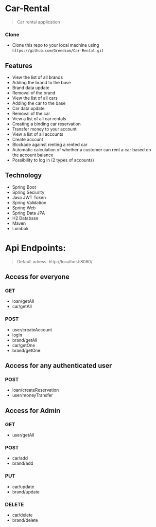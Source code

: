 
# Car-Rental

> Car rental application

### Clone

- Clone this repo to your local machine using `https://github.com/Greedion/Car-Rental.git`



## Features
- View the list of all brands
- Adding the brand to the base
- Brand data update
- Removal of the brand
- View the list of all cars
- Adding the car to the base
- Car data update
- Removal of the car
- View a list of all car rentals
- Creating a binding car reservation
- Transfer money to your account
- View a list of all accounts
- Create account
- Blockade against renting a rented car
- Automatic calculation of whether a customer can rent a car based on the account balance
- Possibility to log in (2 types of accounts)

## Technology
 - Spring Boot
 - Spring Seciurity
 - Java JWT Token
 - Spring Validation
 - Spring Web
 - Spring Data JPA
 - H2 Database
 - Maven
 - Lombok
 
 
 # Api Endpoints: 
> Default adress: http://localhost:8080/
## Access for everyone
### GET
- loan/getAll
- car/getAll
### POST
- user/createAccount
- logIn
- brand/getAll
- car/getOne
- brand/getOne
 ## Access for any authenticated user
### POST
- loan/createReservation
- user/moneyTransfer
 ## Access for Admin
### GET
- user/getAll

### POST
- car/add
- brand/add
### PUT
- car/update
- brand/update
### DELETE
- car/delete
- brand/delete
